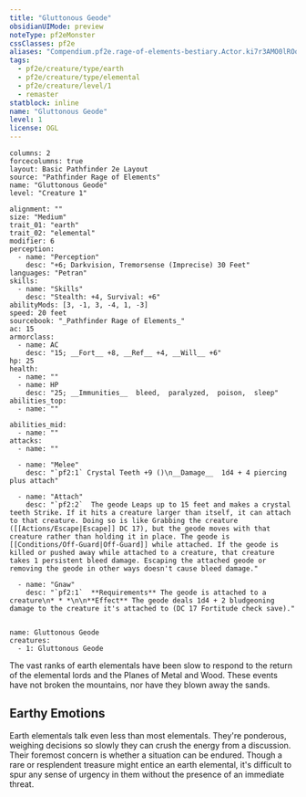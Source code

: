 ```yaml
---
title: "Gluttonous Geode"
obsidianUIMode: preview
noteType: pf2eMonster
cssClasses: pf2e
aliases: "Compendium.pf2e.rage-of-elements-bestiary.Actor.ki7r3AMO0lROqzcK" 
tags:
  - pf2e/creature/type/earth
  - pf2e/creature/type/elemental
  - pf2e/creature/level/1
  - remaster
statblock: inline
name: "Gluttonous Geode"
level: 1
license: OGL
---
```


```statblock
columns: 2
forcecolumns: true
layout: Basic Pathfinder 2e Layout
source: "Pathfinder Rage of Elements"
name: "Gluttonous Geode"
level: "Creature 1"

alignment: ""
size: "Medium"
trait_01: "earth"
trait_02: "elemental"
modifier: 6
perception:
  - name: "Perception"
    desc: "+6; Darkvision, Tremorsense (Imprecise) 30 Feet"
languages: "Petran"
skills:
  - name: "Skills"
    desc: "Stealth: +4, Survival: +6"
abilityMods: [3, -1, 3, -4, 1, -3]
speed: 20 feet
sourcebook: "_Pathfinder Rage of Elements_"
ac: 15
armorclass:
  - name: AC
    desc: "15; __Fort__ +8, __Ref__ +4, __Will__ +6"
hp: 25
health:
  - name: ""
  - name: HP
    desc: "25; __Immunities__  bleed,  paralyzed,  poison,  sleep"
abilities_top:
  - name: ""

abilities_mid:
  - name: ""
attacks:
  - name: ""

  - name: "Melee"
    desc: "`pf2:1` Crystal Teeth +9 ()\n__Damage__  1d4 + 4 piercing plus attach"

  - name: "Attach"
    desc: "`pf2:2`  The geode Leaps up to 15 feet and makes a crystal teeth Strike. If it hits a creature larger than itself, it can attach to that creature. Doing so is like Grabbing the creature ([[Actions/Escape|Escape]] DC 17), but the geode moves with that creature rather than holding it in place. The geode is [[Conditions/Off-Guard|Off-Guard]] while attached. If the geode is killed or pushed away while attached to a creature, that creature takes 1 persistent bleed damage. Escaping the attached geode or removing the geode in other ways doesn't cause bleed damage."

  - name: "Gnaw"
    desc: "`pf2:1`  **Requirements** The geode is attached to a creature\n* * *\n\n**Effect** The geode deals 1d4 + 2 bludgeoning damage to the creature it's attached to (DC 17 Fortitude check save)."
 
```

```encounter-table
name: Gluttonous Geode
creatures:
  - 1: Gluttonous Geode
```



The vast ranks of earth elementals have been slow to respond to the return of the elemental lords and the Planes of Metal and Wood. These events have not broken the mountains, nor have they blown away the sands.

## Earthy Emotions

Earth elementals talk even less than most elementals. They're ponderous, weighing decisions so slowly they can crush the energy from a discussion. Their foremost concern is whether a situation can be endured. Though a rare or resplendent treasure might entice an earth elemental, it's difficult to spur any sense of urgency in them without the presence of an immediate threat.

